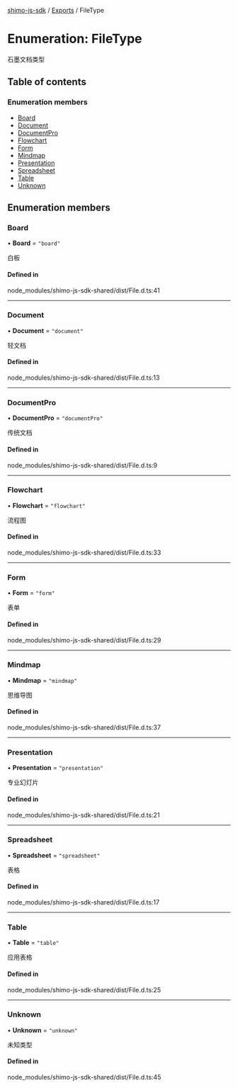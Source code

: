[shimo-js-sdk](/README.md) / [Exports](/modules.md) / FileType

# Enumeration: FileType

石墨文档类型

## Table of contents

### Enumeration members

- [Board](/enums/FileType.md#board)
- [Document](/enums/FileType.md#document)
- [DocumentPro](/enums/FileType.md#documentpro)
- [Flowchart](/enums/FileType.md#flowchart)
- [Form](/enums/FileType.md#form)
- [Mindmap](/enums/FileType.md#mindmap)
- [Presentation](/enums/FileType.md#presentation)
- [Spreadsheet](/enums/FileType.md#spreadsheet)
- [Table](/enums/FileType.md#table)
- [Unknown](/enums/FileType.md#unknown)

## Enumeration members

### Board

• **Board** = `"board"`

白板

#### Defined in

node_modules/shimo-js-sdk-shared/dist/File.d.ts:41

___

### Document

• **Document** = `"document"`

轻文档

#### Defined in

node_modules/shimo-js-sdk-shared/dist/File.d.ts:13

___

### DocumentPro

• **DocumentPro** = `"documentPro"`

传统文档

#### Defined in

node_modules/shimo-js-sdk-shared/dist/File.d.ts:9

___

### Flowchart

• **Flowchart** = `"flowchart"`

流程图

#### Defined in

node_modules/shimo-js-sdk-shared/dist/File.d.ts:33

___

### Form

• **Form** = `"form"`

表单

#### Defined in

node_modules/shimo-js-sdk-shared/dist/File.d.ts:29

___

### Mindmap

• **Mindmap** = `"mindmap"`

思维导图

#### Defined in

node_modules/shimo-js-sdk-shared/dist/File.d.ts:37

___

### Presentation

• **Presentation** = `"presentation"`

专业幻灯片

#### Defined in

node_modules/shimo-js-sdk-shared/dist/File.d.ts:21

___

### Spreadsheet

• **Spreadsheet** = `"spreadsheet"`

表格

#### Defined in

node_modules/shimo-js-sdk-shared/dist/File.d.ts:17

___

### Table

• **Table** = `"table"`

应用表格

#### Defined in

node_modules/shimo-js-sdk-shared/dist/File.d.ts:25

___

### Unknown

• **Unknown** = `"unknown"`

未知类型

#### Defined in

node_modules/shimo-js-sdk-shared/dist/File.d.ts:45
